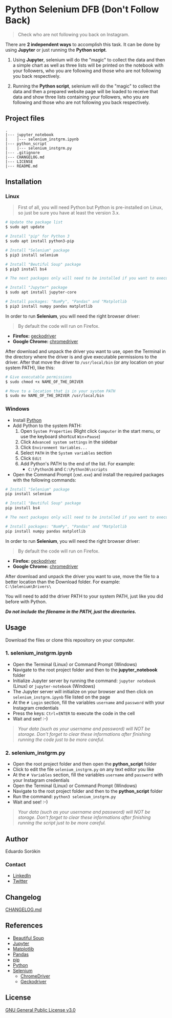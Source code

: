 # Python Selenium DFB (Don't Follow Back)

> Check who are not following you back on Instagram.

There are **2 independent ways** to accomplish this task. It can be done by using **Jupyter** or just running the **Python script**.

1. Using **Jupyter**, selenium will do the "magic" to collect the data and then a simple chart as well as three lists will be printed on the notebook with your followers, who you are following and those who are not following you back respectively.

2. Running the **Python script**, selenium will do the "magic" to collect the data and then a prepared website page will be loaded to receive that data and show three lists containing your followers, who you are following and those who are not following you back respectively.

## Project files

```text
.
|--- jupyter_notebook
|    |--- selenium_instgrm.ipynb
|--- python_script
|    |--- selenium_instgrm.py
|--- .gitignore
|--- CHANGELOG.md
|--- LICENSE
|--- README.md
```

## Installation

### Linux

> First of all, you will need Python but Python is pre-installed on Linux, so just be sure you have at least the version 3.x.

```bash
# Update the package list
$ sudo apt update

# Install "pip" for Python 3
$ sudo apt install python3-pip

# Install "Selenium" package
$ pip3 install selenium

# Install "Beutiful Soup" package
$ pip3 install bs4

# The next packages only will need to be installed if you want to execute the code using Jupyter

# Install "Jupyter" package
$ sudo apt install jupyter-core

# Install packages: "NumPy", "Pandas" and "Matplotlib
$ pip3 install numpy pandas matplotlib
```

In order to run **Selenium**, you will need the right browser driver:

> By default the code will run on Firefox.

- **Firefox:** [geckodriver](https://github.com/mozilla/geckodriver/releases)
- **Google Chrome:** [chromedriver](https://sites.google.com/a/chromium.org/chromedriver/downloads)

After download and unpack the driver you want to use, open the Terminal in the directory where the driver is and give executable permissions to the driver. After that move the driver to `/usr/local/bin` (or any location on your system PATH), like this:

```bash
# Give executable permissions
$ sudo chmod +x NAME_OF_THE_DRIVER

# Move to a location that is in your system PATH
$ sudo mv NAME_OF_THE_DRIVER /usr/local/bin
```

### Windows

- Install [Python](https://www.python.org/downloads)
- Add Python to the system PATH:
    1. Open `System Properties` (Right click `Computer` in the start menu, or use the keyboard shortcut `Win`+`Pause`)
    2. Click `Advanced system settings` in the sidebar
    3. Click `Environment Variables...`
    4. Select `PATH` in the `System variables` section
    5. Click `Edit`
    6. Add Python's PATH to the end of the list. For example:
        - `C:\Python36` and `C:\Python36\scripts`
- Open the Command Prompt (`cmd.exe`) and install the required packages with the following commands:

```bash
# Install "Selenium" package
pip install selenium

# Install "Beutiful Soup" package
pip install bs4

# The next packages only will need to be installed if you want to execute the code using Jupyter

# Install packages: "NumPy", "Pandas" and "Matplotlib
pip install numpy pandas matplotlib
```
In order to run **Selenium**, you will need the right browser driver:

> By default the code will run on Firefox.

- **Firefox:** [geckodriver](https://github.com/mozilla/geckodriver/releases)
- **Google Chrome:** [chromedriver](https://sites.google.com/a/chromium.org/chromedriver/downloads)

After download and unpack the driver you want to use, move the file to a better location than the Download folder. For example: `C:\Selenium\Drivers\`

You will need to add the driver PATH to your system PATH, just like you did before with Python.

**_Do not include the filename in the PATH, just the directories._**

## Usage

Download the files or clone this repository on your computer.

### 1. selenium_instgrm.ipynb

- Open the Terminal (Linux) or Command Prompt (Windows)
- Navigate to the root project folder and then to the **jupyter_notebook** folder
- Initialize Jupyter server by running the command: `jupyter notebook` (Linux) or `jupyter-notebook` (Windows)
- The Jupyter server will initialize on your browser and then click on `selenium_instgrm.ipynb` file listed on the page
- At the `# Login` section, fill the variables `username` and `password` with your Instagram credentials
- Press the keys: `Ctrl`+`ENTER` to execute the code in the cell
- Wait and see! :-)

> _Your data (such as your username and password) will NOT be storage. Don't forget to clear these informations after finishing running the code just to be more careful._

### 2. selenium_instgrm.py

- Open the root project folder and then open the **python_script** folder
- Click to edit the file `selenium_instgrm.py` on any text editor you like
- At the `# Variables` section, fill the variables `username` and `password` with your Instagram credentials
- Open the Terminal (Linux) or Command Prompt (Windows)
- Navigate to the root project folder and then to the **python_script** folder
- Run the command: `python3 selenium_instgrm.py`
- Wait and see! :-)

> _Your data (such as your username and password) will NOT be storage. Don't forget to clear these informations after finishing running the script just to be more careful._

## Author

Eduardo Sorókin

### Contact

- [LinkedIn](https://linkedin.com/in/eduardosorokin)
- [Twitter](https://twitter.com/EduardoSorokin)

## Changelog

[CHANGELOG.md](CHANGELOG.md)

## References

- [Beautiful Soup](https://www.crummy.com/software/BeautifulSoup/bs4/doc)
- [Jupyter](http://jupyter.org)
- [Matplotlib](https://matplotlib.org)
- [Pandas](https://pandas.pydata.org)
- [pip](https://pypi.org/project/pip)
- [Python](https://www.python.org)
- [Selenium](https://selenium-python.readthedocs.io)
    - [ChromeDriver](https://sites.google.com/a/chromium.org/chromedriver/downloads)
    - [Geckodriver](https://github.com/mozilla/geckodriver/releases)

## License

[GNU General Public License v3.0](https://github.com/EduardoSorokin/python-selenium-dfb/blob/master/LICENSE)
